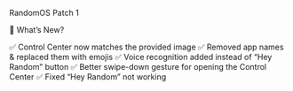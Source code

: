 RandomOS Patch 1

🔧 What’s New?

✅ Control Center now matches the provided image
✅ Removed app names & replaced them with emojis
✅ Voice recognition added instead of “Hey Random” button
✅ Better swipe-down gesture for opening the Control Center
✅ Fixed “Hey Random” not working
